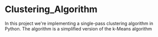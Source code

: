 # Clustering_Algorithm

In this project we're implementing a single-pass clustering algorithm in Python. The algorithm is a simplified version of the k-Means algorithm
